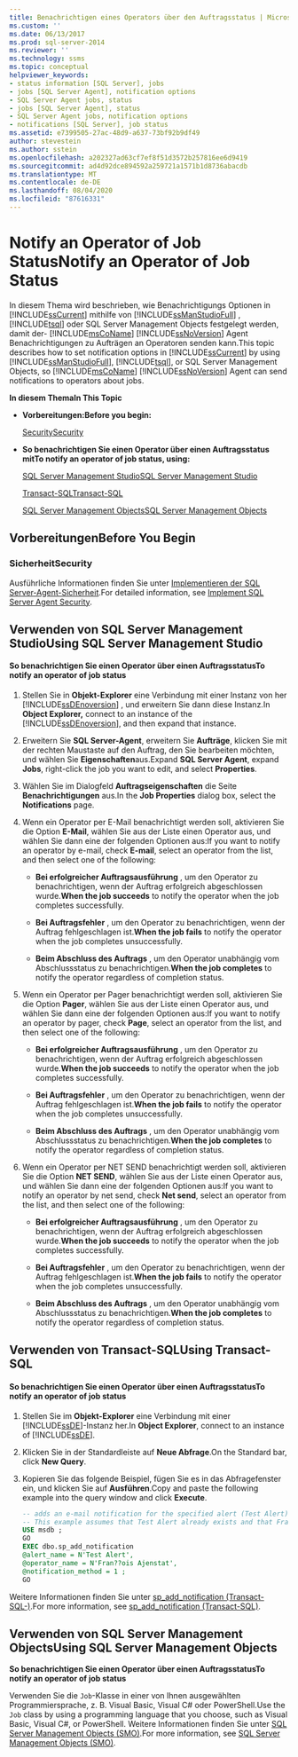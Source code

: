 ```yaml
---
title: Benachrichtigen eines Operators über den Auftragsstatus | Microsoft-Dokumentation
ms.custom: ''
ms.date: 06/13/2017
ms.prod: sql-server-2014
ms.reviewer: ''
ms.technology: ssms
ms.topic: conceptual
helpviewer_keywords:
- status information [SQL Server], jobs
- jobs [SQL Server Agent], notification options
- SQL Server Agent jobs, status
- jobs [SQL Server Agent], status
- SQL Server Agent jobs, notification options
- notifications [SQL Server], job status
ms.assetid: e7399505-27ac-48d9-a637-73bf92b9df49
author: stevestein
ms.author: sstein
ms.openlocfilehash: a202327ad63cf7ef8f51d3572b257816ee6d9419
ms.sourcegitcommit: ad4d92dce894592a259721a1571b1d8736abacdb
ms.translationtype: MT
ms.contentlocale: de-DE
ms.lasthandoff: 08/04/2020
ms.locfileid: "87616331"
---
```

# <a name="notify-an-operator-of-job-status"></a><span data-ttu-id="e2e63-102">Notify an Operator of Job Status</span><span class="sxs-lookup"><span data-stu-id="e2e63-102">Notify an Operator of Job Status</span></span>
  <span data-ttu-id="e2e63-103">In diesem Thema wird beschrieben, wie Benachrichtigungs Optionen in [!INCLUDE[ssCurrent](../../includes/sscurrent-md.md)] mithilfe von [!INCLUDE[ssManStudioFull](../../includes/ssmanstudiofull-md.md)] , [!INCLUDE[tsql](../../includes/tsql-md.md)] oder SQL Server Management Objects festgelegt werden, damit der- [!INCLUDE[msCoName](../../includes/msconame-md.md)] [!INCLUDE[ssNoVersion](../../includes/ssnoversion-md.md)] Agent Benachrichtigungen zu Aufträgen an Operatoren senden kann.</span><span class="sxs-lookup"><span data-stu-id="e2e63-103">This topic describes how to set notification options in [!INCLUDE[ssCurrent](../../includes/sscurrent-md.md)] by using [!INCLUDE[ssManStudioFull](../../includes/ssmanstudiofull-md.md)], [!INCLUDE[tsql](../../includes/tsql-md.md)], or SQL Server Management Objects, so [!INCLUDE[msCoName](../../includes/msconame-md.md)] [!INCLUDE[ssNoVersion](../../includes/ssnoversion-md.md)] Agent can send notifications to operators about jobs.</span></span>  
  
 <span data-ttu-id="e2e63-104">**In diesem Thema**</span><span class="sxs-lookup"><span data-stu-id="e2e63-104">**In This Topic**</span></span>  
  
-   <span data-ttu-id="e2e63-105">**Vorbereitungen:**</span><span class="sxs-lookup"><span data-stu-id="e2e63-105">**Before you begin:**</span></span>  
  
     [<span data-ttu-id="e2e63-106">Security</span><span class="sxs-lookup"><span data-stu-id="e2e63-106">Security</span></span>](#Security)  
  
-   <span data-ttu-id="e2e63-107">**So benachrichtigen Sie einen Operator über einen Auftragsstatus mit**</span><span class="sxs-lookup"><span data-stu-id="e2e63-107">**To notify an operator of job status, using:**</span></span>  
  
     [<span data-ttu-id="e2e63-108">SQL Server Management Studio</span><span class="sxs-lookup"><span data-stu-id="e2e63-108">SQL Server Management Studio</span></span>](#SSMS)  
  
     [<span data-ttu-id="e2e63-109">Transact-SQL</span><span class="sxs-lookup"><span data-stu-id="e2e63-109">Transact-SQL</span></span>](#TSQL)  
  
     [<span data-ttu-id="e2e63-110">SQL Server Management Objects</span><span class="sxs-lookup"><span data-stu-id="e2e63-110">SQL Server Management Objects</span></span>](#SMO)  
  
##  <a name="before-you-begin"></a><a name="BeforeYouBegin"></a> <span data-ttu-id="e2e63-111">Vorbereitungen</span><span class="sxs-lookup"><span data-stu-id="e2e63-111">Before You Begin</span></span>  
  
###  <a name="security"></a><a name="Security"></a> <span data-ttu-id="e2e63-112">Sicherheit</span><span class="sxs-lookup"><span data-stu-id="e2e63-112">Security</span></span>  
 <span data-ttu-id="e2e63-113">Ausführliche Informationen finden Sie unter [Implementieren der SQL Server-Agent-Sicherheit](implement-sql-server-agent-security.md).</span><span class="sxs-lookup"><span data-stu-id="e2e63-113">For detailed information, see [Implement SQL Server Agent Security](implement-sql-server-agent-security.md).</span></span>  
  
##  <a name="using-sql-server-management-studio"></a><a name="SSMS"></a> <span data-ttu-id="e2e63-114">Verwenden von SQL Server Management Studio</span><span class="sxs-lookup"><span data-stu-id="e2e63-114">Using SQL Server Management Studio</span></span>  
  
#### <a name="to-notify-an-operator-of-job-status"></a><span data-ttu-id="e2e63-115">So benachrichtigen Sie einen Operator über einen Auftragsstatus</span><span class="sxs-lookup"><span data-stu-id="e2e63-115">To notify an operator of job status</span></span>  
  
1.  <span data-ttu-id="e2e63-116">Stellen Sie in **Objekt-Explorer** eine Verbindung mit einer Instanz von her [!INCLUDE[ssDEnoversion](../../includes/ssdenoversion-md.md)] , und erweitern Sie dann diese Instanz.</span><span class="sxs-lookup"><span data-stu-id="e2e63-116">In **Object Explorer,** connect to an instance of the [!INCLUDE[ssDEnoversion](../../includes/ssdenoversion-md.md)], and then expand that instance.</span></span>  
  
2.  <span data-ttu-id="e2e63-117">Erweitern Sie **SQL Server-Agent**, erweitern Sie **Aufträge**, klicken Sie mit der rechten Maustaste auf den Auftrag, den Sie bearbeiten möchten, und wählen Sie **Eigenschaften**aus.</span><span class="sxs-lookup"><span data-stu-id="e2e63-117">Expand **SQL Server Agent**, expand **Jobs**, right-click the job you want to edit, and select **Properties**.</span></span>  
  
3.  <span data-ttu-id="e2e63-118">Wählen Sie im Dialogfeld **Auftragseigenschaften** die Seite **Benachrichtigungen** aus.</span><span class="sxs-lookup"><span data-stu-id="e2e63-118">In the **Job Properties** dialog box, select the **Notifications** page.</span></span>  
  
4.  <span data-ttu-id="e2e63-119">Wenn ein Operator per E-Mail benachrichtigt werden soll, aktivieren Sie die Option **E-Mail**, wählen Sie aus der Liste einen Operator aus, und wählen Sie dann eine der folgenden Optionen aus:</span><span class="sxs-lookup"><span data-stu-id="e2e63-119">If you want to notify an operator by e-mail, check **E-mail**, select an operator from the list, and then select one of the following:</span></span>  
  
    -   <span data-ttu-id="e2e63-120">**Bei erfolgreicher Auftragsausführung** , um den Operator zu benachrichtigen, wenn der Auftrag erfolgreich abgeschlossen wurde.</span><span class="sxs-lookup"><span data-stu-id="e2e63-120">**When the job succeeds** to notify the operator when the job completes successfully.</span></span>  
  
    -   <span data-ttu-id="e2e63-121">**Bei Auftragsfehler** , um den Operator zu benachrichtigen, wenn der Auftrag fehlgeschlagen ist.</span><span class="sxs-lookup"><span data-stu-id="e2e63-121">**When the job fails** to notify the operator when the job completes unsuccessfully.</span></span>  
  
    -   <span data-ttu-id="e2e63-122">**Beim Abschluss des Auftrags** , um den Operator unabhängig vom Abschlussstatus zu benachrichtigen.</span><span class="sxs-lookup"><span data-stu-id="e2e63-122">**When the job completes** to notify the operator regardless of completion status.</span></span>  
  
5.  <span data-ttu-id="e2e63-123">Wenn ein Operator per Pager benachrichtigt werden soll, aktivieren Sie die Option **Pager**, wählen Sie aus der Liste einen Operator aus, und wählen Sie dann eine der folgenden Optionen aus:</span><span class="sxs-lookup"><span data-stu-id="e2e63-123">If you want to notify an operator by pager, check **Page**, select an operator from the list, and then select one of the following:</span></span>  
  
    -   <span data-ttu-id="e2e63-124">**Bei erfolgreicher Auftragsausführung** , um den Operator zu benachrichtigen, wenn der Auftrag erfolgreich abgeschlossen wurde.</span><span class="sxs-lookup"><span data-stu-id="e2e63-124">**When the job succeeds** to notify the operator when the job completes successfully.</span></span>  
  
    -   <span data-ttu-id="e2e63-125">**Bei Auftragsfehler** , um den Operator zu benachrichtigen, wenn der Auftrag fehlgeschlagen ist.</span><span class="sxs-lookup"><span data-stu-id="e2e63-125">**When the job fails** to notify the operator when the job completes unsuccessfully.</span></span>  
  
    -   <span data-ttu-id="e2e63-126">**Beim Abschluss des Auftrags** , um den Operator unabhängig vom Abschlussstatus zu benachrichtigen.</span><span class="sxs-lookup"><span data-stu-id="e2e63-126">**When the job completes** to notify the operator regardless of completion status.</span></span>  
  
6.  <span data-ttu-id="e2e63-127">Wenn ein Operator per NET SEND benachrichtigt werden soll, aktivieren Sie die Option **NET SEND**, wählen Sie aus der Liste einen Operator aus, und wählen Sie dann eine der folgenden Optionen aus:</span><span class="sxs-lookup"><span data-stu-id="e2e63-127">If you want to notify an operator by net send, check **Net send**, select an operator from the list, and then select one of the following:</span></span>  
  
    -   <span data-ttu-id="e2e63-128">**Bei erfolgreicher Auftragsausführung** , um den Operator zu benachrichtigen, wenn der Auftrag erfolgreich abgeschlossen wurde.</span><span class="sxs-lookup"><span data-stu-id="e2e63-128">**When the job succeeds** to notify the operator when the job completes successfully.</span></span>  
  
    -   <span data-ttu-id="e2e63-129">**Bei Auftragsfehler** , um den Operator zu benachrichtigen, wenn der Auftrag fehlgeschlagen ist.</span><span class="sxs-lookup"><span data-stu-id="e2e63-129">**When the job fails** to notify the operator when the job completes unsuccessfully.</span></span>  
  
    -   <span data-ttu-id="e2e63-130">**Beim Abschluss des Auftrags** , um den Operator unabhängig vom Abschlussstatus zu benachrichtigen.</span><span class="sxs-lookup"><span data-stu-id="e2e63-130">**When the job completes** to notify the operator regardless of completion status.</span></span>  
  
##  <a name="using-transact-sql"></a><a name="TSQL"></a> <span data-ttu-id="e2e63-131">Verwenden von Transact-SQL</span><span class="sxs-lookup"><span data-stu-id="e2e63-131">Using Transact-SQL</span></span>  
  
#### <a name="to-notify-an-operator-of-job-status"></a><span data-ttu-id="e2e63-132">So benachrichtigen Sie einen Operator über einen Auftragsstatus</span><span class="sxs-lookup"><span data-stu-id="e2e63-132">To notify an operator of job status</span></span>  
  
1.  <span data-ttu-id="e2e63-133">Stellen Sie im **Objekt-Explorer** eine Verbindung mit einer [!INCLUDE[ssDE](../../includes/ssde-md.md)]-Instanz her.</span><span class="sxs-lookup"><span data-stu-id="e2e63-133">In **Object Explorer**, connect to an instance of [!INCLUDE[ssDE](../../includes/ssde-md.md)].</span></span>  
  
2.  <span data-ttu-id="e2e63-134">Klicken Sie in der Standardleiste auf **Neue Abfrage**.</span><span class="sxs-lookup"><span data-stu-id="e2e63-134">On the Standard bar, click **New Query**.</span></span>  
  
3.  <span data-ttu-id="e2e63-135">Kopieren Sie das folgende Beispiel, fügen Sie es in das Abfragefenster ein, und klicken Sie auf **Ausführen**.</span><span class="sxs-lookup"><span data-stu-id="e2e63-135">Copy and paste the following example into the query window and click **Execute**.</span></span>  
  
    ```sql
    -- adds an e-mail notification for the specified alert (Test Alert).  
    -- This example assumes that Test Alert already exists and that Fran??ois Ajenstat is a valid operator name.  
    USE msdb ;  
    GO  
    EXEC dbo.sp_add_notification   
    @alert_name = N'Test Alert',   
    @operator_name = N'Fran??ois Ajenstat',   
    @notification_method = 1 ;  
    GO  
    ```  
  
 <span data-ttu-id="e2e63-136">Weitere Informationen finden Sie unter [sp_add_notification &#40;Transact-SQL-&#41;](/sql/relational-databases/system-stored-procedures/sp-add-notification-transact-sql).</span><span class="sxs-lookup"><span data-stu-id="e2e63-136">For more information, see [sp_add_notification &#40;Transact-SQL&#41;](/sql/relational-databases/system-stored-procedures/sp-add-notification-transact-sql).</span></span>  
  
##  <a name="using-sql-server-management-objects"></a><a name="SMO"></a><span data-ttu-id="e2e63-137">Verwenden von SQL Server Management Objects</span><span class="sxs-lookup"><span data-stu-id="e2e63-137">Using SQL Server Management Objects</span></span>  
 <span data-ttu-id="e2e63-138">**So benachrichtigen Sie einen Operator über einen Auftragsstatus**</span><span class="sxs-lookup"><span data-stu-id="e2e63-138">**To notify an operator of job status**</span></span>  
  
 <span data-ttu-id="e2e63-139">Verwenden Sie die `Job`-Klasse in einer von Ihnen ausgewählten Programmiersprache, z. B. Visual Basic, Visual C# oder PowerShell.</span><span class="sxs-lookup"><span data-stu-id="e2e63-139">Use the `Job` class by using a programming language that you choose, such as Visual Basic, Visual C#, or PowerShell.</span></span> <span data-ttu-id="e2e63-140">Weitere Informationen finden Sie unter [SQL Server Management Objects (SMO)](https://msdn.microsoft.com/library/ms162169.aspx).</span><span class="sxs-lookup"><span data-stu-id="e2e63-140">For more information, see [SQL Server Management Objects (SMO)](https://msdn.microsoft.com/library/ms162169.aspx).</span></span>  
